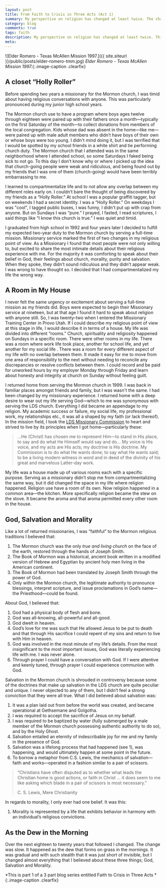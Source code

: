 ```yaml
---
layout: post
title: From Faith to Crisis in Three Acts (Act 1)
summary: My perspective on religion has changed at least twice. The change has been a gradual process with such stealth that it’s been short of invisible, but it has challenged almost everything that I believed about God, Salvation and Morality.
category: blog
comments: true
tags: faith
description: My perspective on religion has changed at least twice. This is Act 1
meta:
---
```


![Elder Romero - Texas McAllen Mission 1997.]({{ site.siteurl }}/public/posts/elder-romero-tmm.jpg)
*Elder Romero - Texas McAllen Mission 1997.*{:.image-caption .clearfix}


## A closet “Holly Roller”

Before spending two years a missionary for the Mormon church, I was timid about having religious conversations with anyone. This was particularly pronounced during my junior high school years.

The Mormon church use to have a program where boys ages twelve through eighteen were paired up with their fathers once a month—typically on the first Saturday of the month—to collect donations from members of the local congregation. Kids whose dad was absent in the home—like me—were paired up with male adult members who didn’t have boys of their own or whose boys were too young. I didn't mind doing it, but I was terrified that I would be spotted by my school friends in a white shirt and tie performing church duty. The Mormon church that I attended was in the same neighborhood where I attended school, so some Saturdays I faked being sick to not go. To this day I don’t know why or where I picked up the idea that church-going people were weak and ridiculous, and being found out by my friends that I was one of them (church-going) would have been terribly embarrassing to me.

I learned to compartmentalize life and to not allow any overlap between my different roles early on. I couldn’t bare the thought of being discovered by my friends as a “Holly Roller.” At school I was a popular graffiti tagger, but on weekends I had a secret identity. I was a “Holly Roller.” On weekdays I was "cool", I tagged public buses, I was funny, I didn't put up with crap from anyone. But on Sundays I was “pure.” I prayed, I fasted, I read scriptures, I said things like “I know this church is true.” I was  quiet and timid.

I graduated from high school in 1992 and four years later I decided to fulfill my expected two-year duty to the Mormon church by serving a full-time mission. Missionary service marked the first of two changes in my religious point of view. As a Missionary I found that most people were not only willing to, but excited to share the most intimate details about their religious experience with me. For the majority it was comforting to speak about their  belief in God, their feelings about church, morality, purity and salvation. When they spoke, they didn’t sound ridiculous and they didn’t appear weak. I was wrong to have thought so. I decided that I had compartmentalized my life the wrong way.

## A Room in My House

I never felt the same urgency or excitement about serving a full-time mission as my friends did. Boys were expected to begin their Missionary service at nineteen, but at that age I found it hard to speak about religion with anyone still. So, I was twenty-two when I entered the Missionary Training Center in Provo Utah. If I could describe my religious point of view at this stage in life, I would describe it in terms of a house. My life was divided into different “rooms.” Church, spirituality and religiosity happened on Sundays in a specific room. There were other rooms in my life. There was a room where work life took place, another for school life, and yet another for my social life . There was a room for every different aspect of my life with no overlap between them. It made it easy for me to move from one area of responsibility to the next without needing to reconcile any discrepancies or resolve conflicts between them. I could record and be paid for unworked hours by my employer Monday through Friday and learn about honesty and integrity at church on Sunday without feeling guilt.

I returned home from serving the Mormon church in 1999. I was back in familiar places amongst friends and family, but I was wasn't the same. I had been changed by my missionary experience. I returned home with a deep desire to wear out my life serving God—which to me was synonymous with serving the LDS church. Everything I did became an appendage to my religion. My academic success or failure, my social life, my professional work, my relationships etc., it  was all a shaped by my faith (or lack thereof). In the mission field, I took the [LDS Missionary Commission][1] to heart and strived to live by its principles when I got home—particularly these:

> …He (Christ) has chosen me to represent Him—to stand in His place, to say and do what He Himself would say and do… My voice is His voice, and my acts are His acts; my doctrine is His doctrine. My Commission is to do what He wants done; to say what He wants said; to be a living modern witness in word and in deed of the divinity of his great and marvelous Latter-day work.

My life was a house made up of various rooms each with a specific purpose. Serving as a missionary didn’t stop me from compartmentalizing the same way, but it did changed the space in my life where religion happened. Religion use have a room of its own. Now religion happened in a common area—the kitchen. More specifically religion became the stew on the stove. It became the aroma and that aroma permitted every other room in the house.

## God, Salvation and Morality

Like a lot of returned missionaries, I was “faithful” to the Mormon religious traditions I believed that:

1. The Mormon church was the only *true and living church* on the face of the earth, restored through the hands of Joseph Smith.
2. The Book of Mormon was a historical, ancient book written in a modified version of Hebrew and Egyptian by ancient holy men living in the American continent.
3. The Book of Mormon had been translated by Joseph Smith through the power of God.
4. Only within the Mormon church, the legitimate authority to pronounce blessings, interpret scripture, and issue  proclamations in God’s name—the Priesthood—could be found.

About God, I believed that:

1. God had a physical body of flesh and bone.
2. God was all-knowing, all-powerful and all-good.
3. God dwelt in heaven.
4. God’s love for me was such that He allowed Jesus to be put to death and that through His sacrifice I could repent of my sins and return to live with Him in heaven.
5. God was involved in the most minute of my life’s details. From the most insignificant to the most important issues, God was literally experiencing life with me. I was never alone.
6. Through prayer I could have a conversation with God. If I were attentive and keenly tuned, through prayer I could experience communion with God.

Salvation in the Mormon church is shrouded in controversy because some of the doctrines that make up salvation in the LDS church are quite peculiar and unique. I never objected to any of them, but I didn’t feel a strong conviction that they were all true. What I did believed about salvation was:

1. It was a plan laid out from before the world was created, and became operational at Gethsemane and Golgotha.
2. I was required to accept the sacrifice of Jesus on my behalf.
3. I was required to be baptized by water (fully submerged by a male member of the Mormon church possessing authentic authority to do so), and by the Holy Ghost.
4. Salvation entailed an eternity of indescribable joy for me and my family in the presence of God.
5. Salvation was a lifelong process that had happened (see 1), was happening, and would ultimately happen at some point in the future.
6. To borrow a metaphor from C.S. Lewis, the mechanics of salvation—faith and works—operated in a fashion similar to a pair of scissors.  

> “Christians have often disputed as to whether what leads the Christian home is good actions, or faith in Christ … it does seem to me like asking which blade in a pair of scissors is most necessary.”  
>
> C. S. Lewis, Mere Christianity

In regards to morality, I  only ever had one belief. It was this:

1. Morality is represented by a life that exhibits behavior in harmony with an individual’s religious convictions.

## As the Dew in the Morning

Over the next eighteen to twenty years that followed I changed. The change was slow. It happened as the dew that forms on grass in the mornings. It was gradual and with such stealth that it was just short of invisible, but I changed almost everything that I believed about these three things; God, Salvation and Morality.

*This is part 1 of a 3 part blog series entitled Faith to Crisis in Three Acts *{:.image-caption .clearfix}

[1]:	http://www.ldsmissionarymoms.com/notablequotes/MMCsign.shtml "LDS Missionary Commision"
